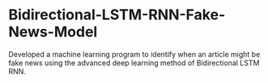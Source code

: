 # Bidirectional-LSTM-RNN-Fake-News-Model

Developed a machine learning program to identify when an article might be fake news using the advanced deep learning method of Bidirectional LSTM RNN.

